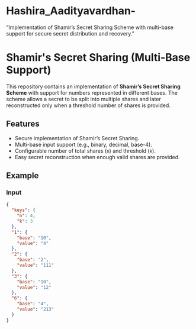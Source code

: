 # Hashira_Aadityavardhan-
“Implementation of Shamir’s Secret Sharing Scheme with multi-base support for secure secret distribution and recovery.”
# Shamir's Secret Sharing (Multi-Base Support)

This repository contains an implementation of **Shamir’s Secret Sharing Scheme** with support for numbers represented in different bases. The scheme allows a secret to be split into multiple shares and later reconstructed only when a threshold number of shares is provided.

## Features
- Secure implementation of Shamir’s Secret Sharing.
- Multi-base input support (e.g., binary, decimal, base-4).
- Configurable number of total shares (`n`) and threshold (`k`).
- Easy secret reconstruction when enough valid shares are provided.

## Example
### Input
```json
{
  "keys": {
    "n": 4,
    "k": 3
  },
  "1": {
    "base": "10",
    "value": "4"
  },
  "2": {
    "base": "2",
    "value": "111"
  },
  "3": {
    "base": "10",
    "value": "12"
  },
  "6": {
    "base": "4",
    "value": "213"
  }
}
